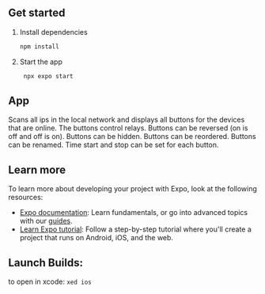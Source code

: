 ## Get started

1. Install dependencies

   ```bash
   npm install
   ```

2. Start the app

   ```bash
    npx expo start
   ```

## App
Scans all ips in the local network and displays all buttons for the devices that are online. 
The buttons control relays. 
Buttons can be reversed (on is off and off is on).
Buttons can be hidden.
Buttons can be reordered.
Buttons can be renamed.
Time start and stop can be set for each button.

## Learn more

To learn more about developing your project with Expo, look at the following resources:

- [Expo documentation](https://docs.expo.dev/): Learn fundamentals, or go into advanced topics with our [guides](https://docs.expo.dev/guides).
- [Learn Expo tutorial](https://docs.expo.dev/tutorial/introduction/): Follow a step-by-step tutorial where you'll create a project that runs on Android, iOS, and the web.

## Launch Builds:
to open in xcode:
`xed ios`
